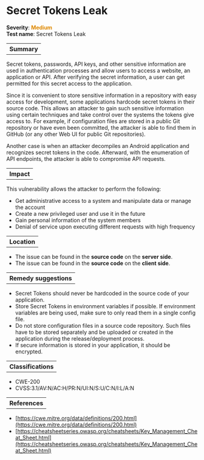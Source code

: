# Secret Tokens Leak

<b>Severity</b>: <b><font color="#DE8800">Medium</font></b><br>
<b>Test name</b>: Secret Tokens Leak

<table id="simple-table">
    <tr>
        <th><strong>Summary</strong></th>
    </tr>
</table>

Secret tokens, passwords, API keys, and other sensitive information are used in authentication processes and allow users to access a website, an application or API. After verifying the secret information, a user can get permitted for this secret access to the application. 

Since it is convenient to store sensitive information in a repository with easy access for development, some applications hardcode secret tokens in their source code. This allows an attacker to gain such sensitive information using certain techniques and take control over the systems the tokens give access to. For example, if configuration files are stored in a public Git repository or have even been committed, the attacker is able to find them in GitHub (or any other Web UI for public Git repositories).

Another case is when an attacker decompiles an Android application and recognizes secret tokens in the code. Afterward, with the enumeration of API endpoints, the attacker is able to compromise API requests.


<table id="simple-table">
    <tr>
        <th><strong>Impact</strong></th>
    </tr>
</table>

This vulnerability allows the attacker to perform the following:
* Get administrative access to a system and manipulate data or manage the account
* Create a new privileged user and use it in the future
* Gain personal information of the system members
* Denial of service upon executing different requests with high frequency



<table id="simple-table">
    <tr>
        <th><strong>Location</strong></th>
    </tr>
</table>

* The issue can be found in the **source code** on the **server side**.
* The issue can be found in the **source code** on the **client side**.

<table id="simple-table">
    <tr>
        <th><strong>Remedy suggestions</strong></th>
    </tr>
</table>

* Secret Tokens should never be hardcoded in the source code of your application.
* Store Secret Tokens in environment variables if possible. If environment variables are being used, make sure to only read them in a single config file.
* Do not store configuration files in a source code repository. Such files have to be stored separately and be uploaded or created in the application during the release/deployment process.
* If secure information is stored in your application, it should be encrypted. 


<table id="simple-table">
    <tr>
        <th><strong>Classifications</strong></th>
    </tr>
</table>

* CWE-200
* CVSS:3.1/AV:N/AC:H/PR:N/UI:N/S:U/C:N/I:L/A:N 


<table id="simple-table">
    <tr>
        <th><strong>References</strong></th>
    </tr>
</table>

* [https://cwe.mitre.org/data/definitions/200.html](https://cwe.mitre.org/data/definitions/200.html)
* [https://cheatsheetseries.owasp.org/cheatsheets/Key_Management_Cheat_Sheet.html](https://cheatsheetseries.owasp.org/cheatsheets/Key_Management_Cheat_Sheet.html)

